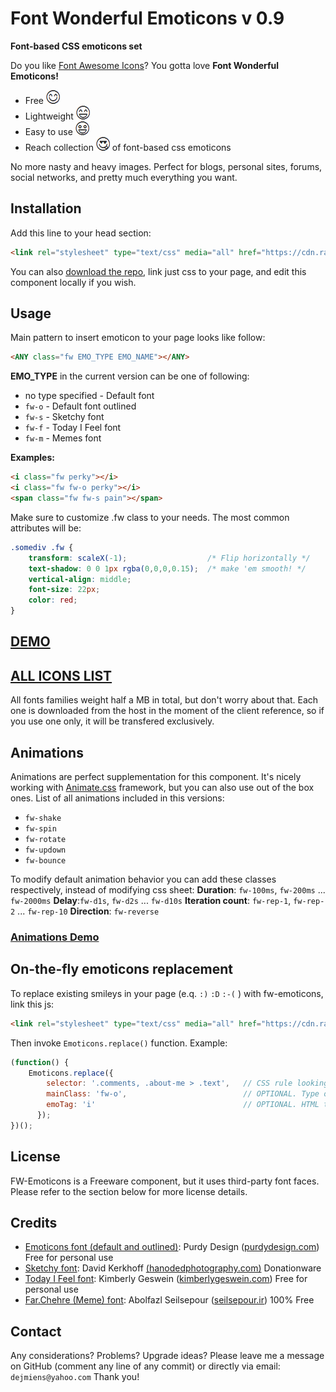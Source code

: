 # Font Wonderful Emoticons v 0.9
 **Font-based CSS emoticons set**

Do you like [Font Awesome Icons](http://fontawesome.io)? You gotta love **Font Wonderful Emoticons!**

- Free ![](readmeimgs/smile.png)
- Lightweight ![](readmeimgs/happy.png)
- Easy to use ![](readmeimgs/amazed.png)
- Reach collection ![](readmeimgs/inlove.png) of font-based css emoticons

No more nasty and heavy images. Perfect for blogs, personal sites, forums, social networks, and pretty much everything you want.

## Installation

Add this line to your head section:

```html
<link rel="stylesheet" type="text/css" media="all" href="https://cdn.rawgit.com/DamianSzGithub/fw-emoticons/master/dist/fw_emoticons.css">
```

You can also [download the repo](https://github.com/DamianSzGithub/fw-emoticons/archive/master.zip), link just css to your page, and edit this component locally if you wish.

## Usage

Main pattern to insert emoticon to your page looks like follow:

```html
<ANY class="fw EMO_TYPE EMO_NAME"></ANY>
```

**EMO_TYPE** in the current version can be one of following:

- no type specified - Default font
- `fw-o` - Default font outlined
- `fw-s` - Sketchy font
- `fw-f` - Today I Feel font
- `fw-m` - Memes font

**Examples:**

```html
<i class="fw perky"></i>
<i class="fw fw-o perky"></i>
<span class="fw fw-s pain"></span>
```

Make sure to customize .fw class to your needs. The most common attributes will be:
```css
.somediv .fw {
    transform: scaleX(-1);                  /* Flip horizontally */
    text-shadow: 0 0 1px rgba(0,0,0,0.15);  /* make 'em smooth! */
    vertical-align: middle;
    font-size: 22px;
    color: red;
}
```

## [DEMO](https://rawgit.com/DamianSzGithub/fw-emoticons/master/demo/demo.html)
## [ALL ICONS LIST](https://rawgit.com/DamianSzGithub/fw-emoticons/master/demo/list.html)

All fonts families weight half a MB in total, but don't worry about that. Each one is downloaded from the host in the moment of the client reference, so if you use one only, it will be transfered exclusively.

## Animations

Animations are perfect supplementation for this component. It's nicely working with [Animate.css](https://daneden.github.io/animate.css/) framework, but you can also use out of the box ones. List of all animations included in this versions:

- `fw-shake`
- `fw-spin`
- `fw-rotate`
- `fw-updown`
- `fw-bounce`

To modify default animation behavior you can add these classes respectively, instead of modifying css sheet:
**Duration**: `fw-100ms`, `fw-200ms` ... `fw-2000ms`
**Delay**:`fw-d1s`, `fw-d2s` ... `fw-d10s`
**Iteration count**: `fw-rep-1`, `fw-rep-2` ... `fw-rep-10`
**Direction**: `fw-reverse`

### [Animations Demo](https://rawgit.com/DamianSzGithub/fw-emoticons/master/demo/animations.html)

## On-the-fly emoticons replacement

To replace existing smileys in your page (e.q. `:)` `:D` `:-(` ) with fw-emoticons, link this js:

```html
<link rel="stylesheet" type="text/css" media="all" href="https://cdn.rawgit.com/DamianSzGithub/fw-emoticons/master/dist/fw_emoticons.js">
```

Then invoke `Emoticons.replace()` function. Example:

```javascript
(function() {
	Emoticons.replace({
		selector: '.comments, .about-me > .text',   // CSS rule looking for smileys
		mainClass: 'fw-o',                          // OPTIONAL. Type of emoticons
		emoTag: 'i'                                 // OPTIONAL. HTML tag of emoticons
	  });
})();
```


## License

FW-Emoticons is a Freeware component, but it uses third-party font faces. Please refer to the section below for more license details.

## Credits
- [Emoticons font (default and outlined)]("http://fontpro.com/emoticons-font-12006"): Purdy Design ([purdydesign.com]("http://www.purdydesign.com")) Free for personal use
- [Sketchy font]("http://fontpro.com/sketchy-smiley-font-14797"): David Kerkhoff [(hanodedphotography.com)]("http://www.hanodedphotography.com") Donationware
- [Today I Feel font]("http://fontpro.com/today-i-feel-font-3260"): Kimberly Geswein ([kimberlygeswein.com]("http://www.kimberlygeswein.com")) Free for personal use
- [Far.Chehre (Meme) font]("http://fontpro.com/far-chehre-font-9520"): Abolfazl Seilsepour ([seilsepour.ir]("http://www.seilsepour.ir")) 100% Free

## Contact
Any considerations? Problems? Upgrade ideas? Please leave me a message on GitHub (comment any line of any commit) or directly via email: `dejmiens@yahoo.com` Thank you!